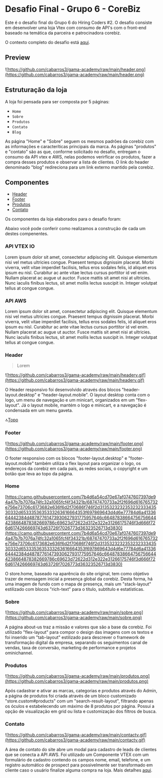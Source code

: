 # **Desafio Final - Grupo 6 - CoreBiz**

Este é o desafio final do Grupo 6 do Hiring Coders #2. O desafio consiste em desenvolver uma loja Vtex com consumo de API's com o front-end baseado na temática da parceira e patrocinadora corebiz.

O contexto completo do desafio está [aqui](https://drive.google.com/file/d/1cjX4W7MmtVMAX0HBbl17eaJcD1N-B223/view).

## **Preview**

![https://github.com/cabarros3/gama-academy/raw/main/header.png](https://github.com/cabarros3/gama-academy/raw/main/header.png)

## **Estruturação da loja**

A loja foi pensada para ser composta por 5 páginas:

- `Home`
- `Sobre`
- `Produtos`
- `Contato`
- `Blog`

As página "Home" e "Sobre" seguem os mesmos padrões da corebiz com as informações e caracteríticas principais da marca. As páginas "produtos" e "contato" são as que, conforme solicitado no desafio, entregam o consumo da API vtex e AWS, nelas podemos verirficar os produtos, fazer a compra desses produtos e observar a lista de clientes. O link do header denominado "blog" redireciona para um link externo mantido pela corebiz.

<a name="ancora"></a>
## Componentes
- [Header](#ancora1)
- [Footer](#ancora2)
- [Produtos](#ancora3)
- [Contato](#ancora4)

Os componentes da loja elaborados para o desafio foram:


Abaixo você pode conferir como realizamos a construção de cada um destes compenentes.

### **API VTEX IO**

Lorem ipsum dolor sit amet, consectetur adipiscing elit. Quisque elementum nisi vel metus ultricies congue. Praesent tempus dignissim placerat. Morbi viverra, velit vitae imperdiet facilisis, tellus eros sodales felis, id aliquet eros ipsum eu nisl. Curabitur ac ante vitae lectus cursus porttitor id vel enim. Nullam placerat ac augue ut auctor. Fusce mattis sit amet nisi at ultricies. Nunc iaculis finibus lectus, sit amet mollis lectus suscipit in. Integer volutpat tellus at congue congue.

### **API AWS**

Lorem ipsum dolor sit amet, consectetur adipiscing elit. Quisque elementum nisi vel metus ultricies congue. Praesent tempus dignissim placerat. Morbi viverra, velit vitae imperdiet facilisis, tellus eros sodales felis, id aliquet eros ipsum eu nisl. Curabitur ac ante vitae lectus cursus porttitor id vel enim. Nullam placerat ac augue ut auctor. Fusce mattis sit amet nisi at ultricies. Nunc iaculis finibus lectus, sit amet mollis lectus suscipit in. Integer volutpat tellus at congue congue.

<a id="ancora1"></a>
### **Header**
> Lorem

![https://github.com/cabarros3/gama-academy/raw/main/headerv.gif](https://github.com/cabarros3/gama-academy/raw/main/headerv.gif)

O Header responsivo foi desenvolvido através dos blocos "header-layout.desktop" e "header-layout.mobile". O layout desktop conta com o logo, um menu de navegação e um minicart, organizados em um "flex-layout". Já o layout mobile, mantém o logo e minicart, e a navegação é condensada em um menu gaveta.

:top:[Topo](#ancora)

### **Footer**

![https://github.com/cabarros3/gama-academy/raw/main/footer.png](https://github.com/cabarros3/gama-academy/raw/main/footer.png)

O footer responsivo com os blocos "footer-layout.desktop" e "footer-layout.mobile" também utiliza o flex layout para organizar o logo, os endereços da corebiz em cada país, as redes sociais, o copyright e um botão que leva ao topo da página.

### **Home**

[https://camo.githubusercontent.com/7b4d6a54cd70e67af0747607397de94a47b7b7076a74fc32a1065fcf4f34321b/68747470733a2f2f696d616765732e756e73706c6173682e636f6d2f70686f746f2d313532323235323233343530332d6533353635333263616664353f697869643d4d6e77784d6a4133664442384d48787761473930627931775957646c664878386647567566444238664878382669786c69623d72622d312e322e31266175746f3d666f726d6174266669743d63726f7026773d36323526713d3830](https://camo.githubusercontent.com/7b4d6a54cd70e67af0747607397de94a47b7b7076a74fc32a1065fcf4f34321b/68747470733a2f2f696d616765732e756e73706c6173682e636f6d2f70686f746f2d313532323235323233343530332d6533353635333263616664353f697869643d4d6e77784d6a4133664442384d48787761473930627931775957646c664878386647567566444238664878382669786c69623d72622d312e322e31266175746f3d666f726d6174266669743d63726f7026773d36323526713d3830)

O store.home, baseado na aparência do site original, tem como objetivo trazer de mensagem inicial a presença global da corebiz. Desta forma, há uma imagem de fundo com o mapa de presença, mais um "stack-layout" estilizado com blocos "rich-text" para o título, subtítulo e estatísticas.

### **Sobre**

![https://github.com/cabarros3/gama-academy/raw/main/sobre.png](https://github.com/cabarros3/gama-academy/raw/main/sobre.png)

A página about-us traz a missão e valores que são a base da corebiz. Foi utilizado "flex-layout" para compor o design das imagens com os textos e foi inserido um "tab-layout" estilizado para descrever o framework de transformação digital da empresa, separando os seguimentos canal de vendas, taxa de conversão, marketing de performance e projetos ominichannel.

### **Produtos**

![https://github.com/cabarros3/gama-academy/raw/main/produtos.png](https://github.com/cabarros3/gama-academy/raw/main/produtos.png)

Após cadastrar e ativar as marcas, categorias e produtos através do Admin, a página de produtos foi criada através de um bloco customizado "store.custom#products" com um "search-result-layout", filtrando apenas os óculos e estabelecendo um máximo de 8 produtos por página. Possui a opção de visualização em grid ou lista e customização dos filtros de busca.

### **Contato**

![https://github.com/cabarros3/gama-academy/raw/main/contactv.gif](https://github.com/cabarros3/gama-academy/raw/main/contactv.gif)

A área de contato do site abre um modal para cadastro de leads de clientes que se conecta a API AWS. Foi utilizado um Componente VTEX com um formulário de cadastro contendo os campos nome, email, telefone, e um registro automático de prospect para possivelmente ser transformado em cliente caso o usuário finalize alguma compra na loja. Mais detalhes [aqui](https://github.com/guilhermanosilva/form-lead-component-vtex).
